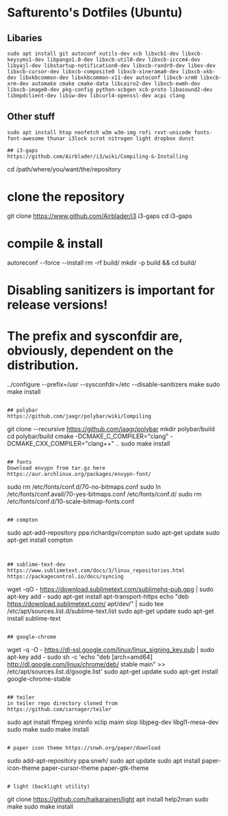 # Safturento's Dotfiles (Ubuntu)

## Libaries
```
sudo apt install git autoconf xutils-dev xcb libxcb1-dev libxcb-keysyms1-dev libpango1.0-dev libxcb-util0-dev libxcb-icccm4-dev libyajl-dev libstartup-notification0-dev libxcb-randr0-dev libev-dev libxcb-cursor-dev libxcb-composite0 libxcb-xinerama0-dev libxcb-xkb-dev libxkbcommon-dev libxkbcommon-x11-dev autoconf libxcb-xrm0 libxcb-xrm-dev automake cmake cmake-data libcairo2-dev libxcb-ewmh-dev libxcb-image0-dev pkg-config python-xcbgen xcb-proto libasound2-dev libmpdclient-dev libiw-dev libcurl4-openssl-dev acpi clang
```

## Other stuff
```
sudo apt install htop neofetch w3m w3m-img rofi rxvt-unicode fonts-font-awesome thunar i3lock scrot nitrogen light dropbox dunst

## i3-gaps
https://github.com/Airblader/i3/wiki/Compiling-&-Installing
```
cd /path/where/you/want/the/repository

# clone the repository
git clone https://www.github.com/Airblader/i3 i3-gaps
cd i3-gaps

# compile & install
autoreconf --force --install
rm -rf build/
mkdir -p build && cd build/

# Disabling sanitizers is important for release versions!
# The prefix and sysconfdir are, obviously, dependent on the distribution.
../configure --prefix=/usr --sysconfdir=/etc --disable-sanitizers
make
sudo make install

```

## polybar
https://github.com/jaagr/polybar/wiki/Compiling
```
git clone --recursive https://github.com/jaagr/polybar
mkdir polybar/build
cd polybar/build
cmake -DCMAKE_C_COMPILER="clang" -DCMAKE_CXX_COMPILER="clang++" ..
sudo make install
```

## fonts
Download envypn from tar.gz here
https://aur.archlinux.org/packages/envypn-font/
```
sudo rm /etc/fonts/conf.d/70-no-bitmaps.conf
sudo ln /etc/fonts/conf.avail/70-yes-bitmaps.conf /etc/fonts/conf.d/
sudo rm /etc/fonts/conf.d/10-scale-bitmap-fonts.conf
```

## compton
```
sudo apt-add-repository ppa:richardgv/compton
sudo apt-get update
sudo apt-get install compton
```


## sublime-text-dev
https://www.sublimetext.com/docs/3/linux_repositories.html
https://packagecontrol.io/docs/syncing
```
wget -qO - https://download.sublimetext.com/sublimehq-pub.gpg | sudo apt-key add -
sudo apt-get install apt-transport-https
echo "deb https://download.sublimetext.com/ apt/dev/" | sudo tee /etc/apt/sources.list.d/sublime-text.list
sudo apt-get update
sudo apt-get install sublime-text
```

## google-chrome
```
wget -q -O - https://dl-ssl.google.com/linux/linux_signing_key.pub | sudo apt-key add - 
sudo sh -c 'echo "deb [arch=amd64] http://dl.google.com/linux/chrome/deb/ stable main" >> /etc/apt/sources.list.d/google.list'
sudo apt-get update 
sudo apt-get install google-chrome-stable
```

## teiler
in teiler repo directory cloned from https://github.com/carnager/teiler
```
sudo apt install  ffmpeg xininfo xclip maim slop libjpeg-dev libgl1-mesa-dev
sudo make
sudo make install
```

# paper icon theme https://snwh.org/paper/download
```
sudo add-apt-repository ppa:snwh/
sudo apt update
sudo apt install paper-icon-theme paper-cursor-theme paper-gtk-theme
```

# light (backlight utility)
```
git clone https://github.com/haikarainen/light
apt install help2man
sudo make
sudo make install
```